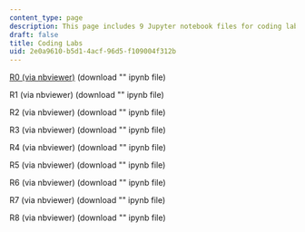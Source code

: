 ```yaml
---
content_type: page
description: This page includes 9 Jupyter notebook files for coding labs.
draft: false
title: Coding Labs
uid: 2e0a9610-b5d1-4acf-96d5-f109004f312b
---
```

[R0 (via nbviewer)](https://nbviewer.org/urls/draft.ocw.mit.edu/courses/res-2-008-thermodynamics-and-climate-change-summer-2020/resources/mitres-2-008su22_coding0.ipynb) (download "" ipynb file)

R1 (via nbviewer) (download "" ipynb file)

R2 (via nbviewer) (download "" ipynb file)

R3 (via nbviewer) (download "" ipynb file)

R4 (via nbviewer) (download "" ipynb file)

R5 (via nbviewer) (download "" ipynb file)

R6 (via nbviewer) (download "" ipynb file)

R7 (via nbviewer) (download "" ipynb file)

R8 (via nbviewer) (download "" ipynb file)